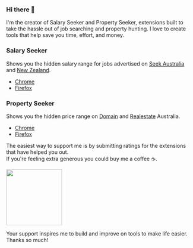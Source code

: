 ### Hi there 👋

I'm the creator of Salary Seeker and Property Seeker, extensions built to take the hassle out of job searching and property hunting. I love to create tools that help save you time, effort, and money.

### Salary Seeker

Shows you the hidden salary range for jobs advertised on [Seek Australia](https://www.seek.com.au) and [New Zealand](https://www.seek.co.nz).

- [Chrome](https://chrome.google.com/webstore/detail/salary-seeker/okapllpgbpdbfbpaelpjpgdmholakcfm)
- [Firefox](https://addons.mozilla.org/en-US/firefox/addon/salary-seeker)

### Property Seeker

Shows you the hidden price range on [Domain](https://www.domain.com.au) and [Realestate](https://www.realestate.com.au) Australia.

- [Chrome](https://chrome.google.com/webstore/detail/property-seeker/olfjldooogfhhgklechmbdemheblklga)
- [Firefox](https://addons.mozilla.org/en-US/firefox/addon/property-seeker)

The easiest way to support me is by submitting ratings for the extensions that have helped you out.\
If you're feeling extra generous you could buy me a coffee ☕.

[<img src="https://cdn.buymeacoffee.com/buttons/v2/default-orange.png" width="150" />](https://www.buymeacoffee.com/cheesestringer)

Your support inspires me to build and improve on tools to make life easier. Thanks so much!

